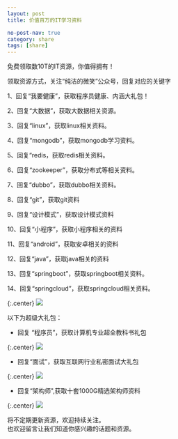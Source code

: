 ```yaml
---
layout: post
title: 价值百万的IT学习资料

no-post-nav: true
category: share
tags: [share]
---
```


免费领取数10T的IT资源，你值得拥有！

领取资源方式，关注“纯洁的微笑”公众号，回复对应的关键字

1、回复“我要健康”，获取程序员健康、内涵大礼包！  

2、回复“大数据”，获取大数据相关资源。    

3、回复“linux”，获取linux相关资料。    

4、回复“mongodb”，获取mongodb学习资料。    

5、回复“redis，获取redis相关资料。  

6、回复“zookeeper”，获取分布式等相关资料。   

7、回复“dubbo”，获取dubbo相关资料。    

8、回复“git”，获取git资料     

9、回复“设计模式”，获取设计模式资料  

10、回复“小程序”，获取小程序相关的资料   

11、回复“android”，获取安卓相关的资料   

12、回复“java”，获取java相关的资料  

13、回复“springboot”，获取springboot相关资料。  

14、回复“springcloud”，获取springcloud相关资料。  


{:.center}
![](http://www.ityouknow.com/assets/images/2017/book/AB.jpg)  

以下为超级大礼包：

- 回复 “程序员”，获取计算机专业超全教科书礼包

{:.center}
![](http://www.ityouknow.com/assets/images/2017/book/programmer.jpeg)  


- 回复“面试”，获取互联网行业私密面试大礼包

{:.center}
![](http://www.ityouknow.com/assets/images/2017/book/Interview.jpg)  

- 回复“架构师",获取十套1000G精选架构师资料

{:.center}
![](http://www.ityouknow.com/assets/images/2017/book/architect.png)  


将不定期更新资源，欢迎持续关注。  
也欢迎留言让我们知道你感兴趣的话题和资源。